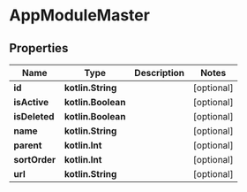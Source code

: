 
# AppModuleMaster

## Properties
Name | Type | Description | Notes
------------ | ------------- | ------------- | -------------
**id** | **kotlin.String** |  |  [optional]
**isActive** | **kotlin.Boolean** |  |  [optional]
**isDeleted** | **kotlin.Boolean** |  |  [optional]
**name** | **kotlin.String** |  |  [optional]
**parent** | **kotlin.Int** |  |  [optional]
**sortOrder** | **kotlin.Int** |  |  [optional]
**url** | **kotlin.String** |  |  [optional]



